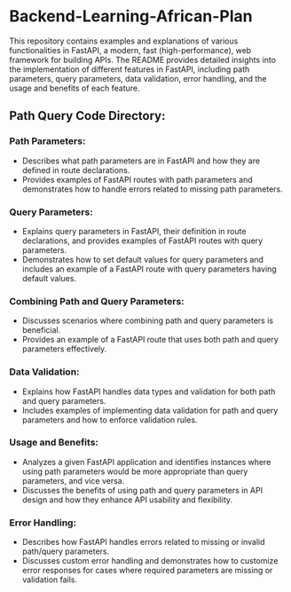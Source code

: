 # Backend-Learning-African-Plan

This repository contains examples and explanations of various functionalities in FastAPI, a modern, fast (high-performance), web framework for building APIs. The README provides detailed insights into the implementation of different features in FastAPI, including path parameters, query parameters, data validation, error handling, and the usage and benefits of each feature.

## Path Query Code Directory:

### Path Parameters:
- Describes what path parameters are in FastAPI and how they are defined in route declarations.
- Provides examples of FastAPI routes with path parameters and demonstrates how to handle errors related to missing path parameters.

### Query Parameters:
- Explains query parameters in FastAPI, their definition in route declarations, and provides examples of FastAPI routes with query parameters.
- Demonstrates how to set default values for query parameters and includes an example of a FastAPI route with query parameters having default values.

### Combining Path and Query Parameters:
- Discusses scenarios where combining path and query parameters is beneficial.
- Provides an example of a FastAPI route that uses both path and query parameters effectively.

### Data Validation:
- Explains how FastAPI handles data types and validation for both path and query parameters.
- Includes examples of implementing data validation for path and query parameters and how to enforce validation rules.

### Usage and Benefits:
- Analyzes a given FastAPI application and identifies instances where using path parameters would be more appropriate than query parameters, and vice versa.
- Discusses the benefits of using path and query parameters in API design and how they enhance API usability and flexibility.

### Error Handling:
- Describes how FastAPI handles errors related to missing or invalid path/query parameters.
- Discusses custom error handling and demonstrates how to customize error responses for cases where required parameters are missing or validation fails.
